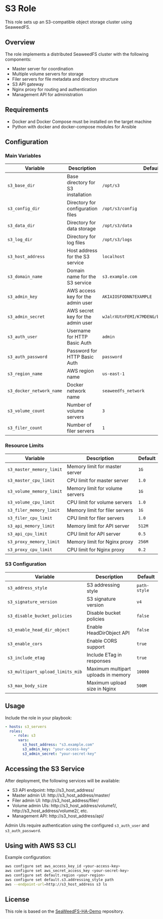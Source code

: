 # S3 Role

This role sets up an S3-compatible object storage cluster using SeaweedFS.

## Overview

The role implements a distributed SeaweedFS cluster with the following components:

- Master server for coordination
- Multiple volume servers for storage
- Filer servers for file metadata and directory structure
- S3 API gateway
- Nginx proxy for routing and authentication
- Management API for administration

## Requirements

- Docker and Docker Compose must be installed on the target machine
- Python with docker and docker-compose modules for Ansible

## Configuration

### Main Variables

| Variable | Description | Default |
|----------|-------------|---------|
| `s3_base_dir` | Base directory for S3 installation | `/opt/s3` |
| `s3_config_dir` | Directory for configuration files | `/opt/s3/config` |
| `s3_data_dir` | Directory for data storage | `/opt/s3/data` |
| `s3_log_dir` | Directory for log files | `/opt/s3/logs` |
| `s3_host_address` | Host address for the S3 service | `localhost` |
| `s3_domain_name` | Domain name for the S3 service | `s3.example.com` |
| `s3_admin_key` | AWS access key for the admin user | `AKIAIOSFODNN7EXAMPLE` |
| `s3_admin_secret` | AWS secret key for the admin user | `wJalrXUtnFEMI/K7MDENG/bPxRfiCYEXAMPLEKEY` |
| `s3_auth_user` | Username for HTTP Basic Auth | `admin` |
| `s3_auth_password` | Password for HTTP Basic Auth | `password` |
| `s3_region_name` | AWS region name | `us-east-1` |
| `s3_docker_network_name` | Docker network name | `seaweedfs_network` |
| `s3_volume_count` | Number of volume servers | `3` |
| `s3_filer_count` | Number of filer servers | `1` |

### Resource Limits

| Variable | Description | Default |
|----------|-------------|---------|
| `s3_master_memory_limit` | Memory limit for master server | `1G` |
| `s3_master_cpu_limit` | CPU limit for master server | `1.0` |
| `s3_volume_memory_limit` | Memory limit for volume servers | `1G` |
| `s3_volume_cpu_limit` | CPU limit for volume servers | `1.0` |
| `s3_filer_memory_limit` | Memory limit for filer servers | `1G` |
| `s3_filer_cpu_limit` | CPU limit for filer servers | `1.0` |
| `s3_api_memory_limit` | Memory limit for API server | `512M` |
| `s3_api_cpu_limit` | CPU limit for API server | `0.5` |
| `s3_proxy_memory_limit` | Memory limit for Nginx proxy | `256M` |
| `s3_proxy_cpu_limit` | CPU limit for Nginx proxy | `0.2` |

### S3 Configuration

| Variable | Description | Default |
|----------|-------------|---------|
| `s3_address_style` | S3 addressing style | `path-style` |
| `s3_signature_version` | S3 signature version | `v4` |
| `s3_disable_bucket_policies` | Disable bucket policies | `false` |
| `s3_enable_head_dir_object` | Enable HeadDirObject API | `false` |
| `s3_enable_cors` | Enable CORS support | `true` |
| `s3_include_etag` | Include ETag in responses | `true` |
| `s3_multipart_upload_limits_mib` | Maximum multipart uploads in memory | `10000` |
| `s3_max_body_size` | Maximum upload size in Nginx | `500M` |

## Usage

Include the role in your playbook:

```yaml
- hosts: s3_servers
  roles:
    - role: s3
      vars:
        s3_host_address: "s3.example.com"
        s3_admin_key: "your-access-key"
        s3_admin_secret: "your-secret-key"
```

## Accessing the S3 Service

After deployment, the following services will be available:

- S3 API endpoint: http://s3_host_address/
- Master admin UI: http://s3_host_address/master/
- Filer admin UI: http://s3_host_address/filer/
- Volume admin UIs: http://s3_host_address/volume1/, http://s3_host_address/volume2/, etc.
- Management API: http://s3_host_address/api/

Admin UIs require authentication using the configured `s3_auth_user` and `s3_auth_password`.

## Using with AWS S3 CLI

Example configuration:

```bash
aws configure set aws_access_key_id <your-access-key>
aws configure set aws_secret_access_key <your-secret-key>
aws configure set default.region <your-region>
aws configure set default.s3.addressing_style path
aws --endpoint-url=http://s3_host_address s3 ls
```

## License

This role is based on the [SeaWeedFS-HA-Demo](https://github.com/HarryKodden/SeaWeedFS-HA-Demo) repository.
